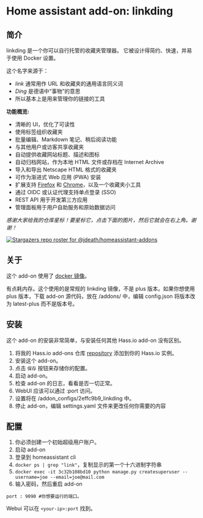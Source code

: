 # Home assistant add-on: linkding

##  简介
linkding 是一个你可以自行托管的收藏夹管理器。
它被设计得简约、快速，并易于使用 Docker 设置。

这个名字来源于：
- *link* 通常用作 URL 和收藏夹的通用语言同义词
- *Ding* 是德语中“事物”的意思
- 所以基本上是用来管理你的链接的工具

**功能概览:**
- 清晰的 UI，优化了可读性
- 使用标签组织收藏夹
- 批量编辑、Markdown 笔记、稍后阅读功能
- 与其他用户或访客共享收藏夹
- 自动提供收藏网站标题、描述和图标
- 自动归档网站，作为本地 HTML 文件或存档在 Internet Archive
- 导入和导出 Netscape HTML 格式的收藏夹
- 可作为渐进式 Web 应用 (PWA) 安装
- 扩展支持 [Firefox](https://addons.mozilla.org/firefox/addon/linkding-extension/) 和 [Chrome](https://chrome.google.com/webstore/detail/linkding-extension/beakmhbijpdhipnjhnclmhgjlddhidpe)，以及一个收藏夹小工具
- 通过 OIDC 或认证代理支持单点登录 (SSO)
- REST API 用于开发第三方应用
- 管理面板用于用户自助服务和原始数据访问

_感谢大家给我的仓库星标！要星标它，点击下面的图片，然后它就会在右上角。谢谢！_

[![Stargazers repo roster for @jdeath/homeassistant-addons](https://reporoster.com/stars/jdeath/homeassistant-addons)](https://github.com/jdeath/homeassistant-addons/stargazers)

## 关于

这个 add-on 使用了 [docker 镜像](https://github.com/sissbruecker/linkding)。

有点耗内存。这个使用的是常规的 linkding 镜像，不是 plus 版本。如果你想使用 plus 版本，下载 add-on 源代码，放在 /addons/ 中，编辑 config.json 将版本改为 latest-plus 而不是版本号。

## 安装

这个 add-on 的安装非常简单，与安装任何其他 Hass.io add-on 没有区别。

1. 将我的 Hass.io add-ons 仓库 [repository] 添加到你的 Hass.io 实例。
1. 安装这个 add-on。
1. 点击 `保存` 按钮来存储你的配置。
1. 启动 add-on。
1. 检查 add-on 的日志，看看是否一切正常。
1. WebUI 应该可以通过 <your-ip>:port 访问。
1. 设置将在 /addon_configs/2effc9b9_linkding 中。
1. 停止 add-on，编辑 settings.yaml 文件来更改任何你需要的内容

## 配置
1. 你必须创建一个初始超级用户账户。
1. 启动 add-on
1. 登录到 homeassistant cli
1. `docker ps | grep "link"`，复制显示的第一个十六进制字符串
1. `docker exec -it 3c32b108bd10 python manage.py createsuperuser --username=joe --email=joe@mail.com`
1. 输入密码，然后重启 add-on
```
port : 9090 #你想要运行的端口。
```

Webui 可以在 `<your-ip>:port` 找到。

[repository]: https://github.com/jdeath/homeassistant-addons